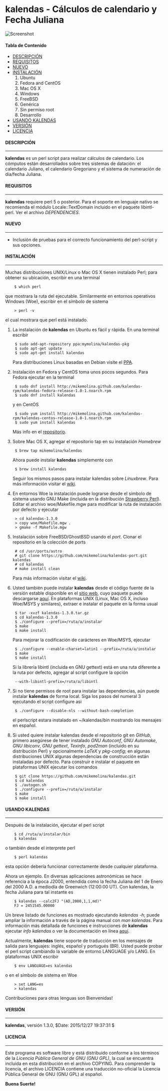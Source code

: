 kalendas - Cálculos de calendario y Fecha Juliana
=================================================

![Screenshot](https://github.com/mikemolina/kalendas/wiki/images/01_gterm.png)

#### Tabla de Contenido
* [DESCRIPCIÓN](#descripcion)
* [REQUISITOS](#requisitos)
* [NUEVO](#nuevo)
* [INSTALACIÓN](#instalacion)
  1. Ubuntu
  2. Fedora and CentOS
  3. Mac OS X
  4. Windows
  5. FreeBSD
  6. Genérica
  7. Sin permiso root
  8. Desarrollo
* [USANDO KALENDAS](#usando-kalendas)
* [VERSIÓN](#version)
* [LICENCIA](#licencia)

#### DESCRIPCIÓN
----------------
**kalendas** es un perl script para realizar cálculos de calendario.
Los cómputos están desarrollados sobre tres sistemas de datación:
el calendario Juliano, el calendario Gregoriano y el sistema de
numeración de día/fecha Juliana.

#### REQUISITOS
---------------
**kalendas** requiere perl 5 o posterior. Para el soporte en lenguaje
nativo se recomienda el módulo Locale::TextDomain incluido en el
paquete libintl-perl. Ver el archivo *DEPENDENCIES*.

#### NUEVO
----------
* Inclusión de pruebas para el correcto funcionamiento del perl-script
y sus opciones.

#### INSTALACIÓN
----------------
Muchas distribuciones UNIX/Linux o Mac OS X tienen instalado Perl;
para obtener su ubicación, escribir en una terminal

        $ which perl
que mostrara la ruta del ejecutable. Similarmente en entornos
operativos Windows (Woe), escribir en el símbolo de sistema

        > perl -v
el cual mostrara que perl está instalado.

1. La instalación de **kalendas** en Ubuntu es fácil y rápida. En una
terminal escribir

        $ sudo add-apt-repository ppa:mymolina/kalendas-pkg
        $ sudo apt-get update
        $ sudo apt-get install kalendas
	Para distribuciones Linux basadas en Debian visite el [PPA](https://launchpad.net/~mymolina/+archive/ubuntu/kalendas-pkg).

2. Instalación en Fedora y CentOS toma unos pocos segundos. Para
Fedora ejecutar en la terminal

        $ sudo dnf install http://mikemolina.github.com/kalendas-rpm/kalendas-fedora-release-1.0-1.noarch.rpm
        $ sudo dnf install kalendas
	y en CentOS

        $ sudo yum install http://mikemolina.github.com/kalendas-rpm/kalendas-centos-release-1.0-1.noarch.rpm
        $ sudo yum install kalendas
	Más info en el [repositorio](http://mikemolina.github.io/kalendas-rpm/).

3. Sobre Mac OS X, agregar el repositorio tap en su instalación *Homebrew*

        $ brew tap mikemolina/kalendas
	Ahora puede instalar **kalendas** simplemente con

        $ brew install kalendas
	Seguir los mismos pasos para instalar kalendas sobre *Linuxbrew*. Para más información visitar el
[wiki](https://github.com/mikemolina/kalendas/wiki/kalendas-on-homebrew).

4. En entornos Woe la instalación puede lograrse desde
el símbolo de sistema usando GNU Make (incluida en la distribución
[Strawberry Perl](http://strawberryperl.com)). Editar el archivo
woe/Makefile.mgw para modificar la ruta de instalación por defecto
y ejecutar

        > cd kalendas-1.3.0
        > copy woe/Makefile.mgw .
        > gmake -f Makefile.mgw

5. Instalación sobre FreeBSD/GhostBSD usando el *port*. Clonar el
repositorio en la colección de ports

        # cd /usr/ports/astro
        # git clone https://github.com/mikemolina/kalendas-port.git kalendas
        # cd kalendas
        # make install clean
	Para más información visitar el [wiki](https://github.com/mikemolina/kalendas/wiki/kalendas-port).

6. Usted también puede instalar **kalendas** desde el código fuente de
la versión estable disponible en el [sitio web](http://mikemolina.github.io/kalendas-home),
cuyo paquete puede descargarse [aquí](https://launchpad.net/kalendas/trunk/1.3.0/+download/kalendas-1.3.0.tar.gz).
En plataformas UNIX (Linux, Mac OS X, incluso Woe/MSYS y similares),
extraer e instalar el paquete en la forma usual

        $ tar -xvzf kalendas-1.3.0.tar.gz
        $ cd kalendas-1.3.0
        $ ./configure --prefix=/ruta/a/instalar
        $ make
        $ make install
	Para mejorar la codificación de carácteres en Woe/MSYS, ejecutar

        $ ./configure --enable-charset=latin1 --prefix=/ruta/a/instalar
        $ make
        $ make install
	Si la librería libintl (incluida en GNU gettext) está en una ruta
diferente a la ruta por defecto, agregar al script configure la
opción

        --with-libintl-prefix=/ruta/a/libintl

7. Si no tiene permisos de root para instalar las dependencias, aún
puede instalar **kalendas** de forma local. Siga los pasos del numeral
3 ejecutando el script configure asi

        $ ./configure --disable-nls --without-bash-completion
	el perlscript estara instalado en ~/kalendas/bin mostrando los mensajes
en español.

8. Si usted quiere instalar kalendas desde el repositorio git en *GitHub*,
primero asegúrese de tener instalado *GNU Autoconf*, *GNU Automake*,
*GNU libiconv*, *GNU gettext*, *Texinfo*, *pod2man* (incluido en su
distribución Perl) y opcionalmente *LaTeX* y *pkg-config*; en algunas
distribuciones UNIX algunas dependencias de construcción están instaladas
por defecto. Para construir e instalar el paquete en plataformas UNIX
ejecutar los comandos

        $ git clone https://github.com/mikemolina/kalendas.git
        $ cd kalendas
        $ ./autogen.sh
        $ ./configure --prefix=/ruta/a/instalar
        $ make
        $ make install

#### USANDO KALENDAS
--------------------
Después de la instalación, ejecutar el perl script

        $ cd /ruta/a/instalar/bin
        $ kalendas
o también desde el interprete perl

        $ perl kalendas
esta opción debería funcionar correctamente desde cualquier plataforma.

Ahora un ejemplo. En diversas aplicaciones astronómicas se hace
referencia a la época J2000, entendida como la fecha Juliana del 1
de Enero del 2000 A.D. a mediodía de Greenwich (12:00:00 UT). Con
kalendas, la fecha Juliana para tal instante es

        $ kalendas --calc2FJ "(AD,2000,1,1,md)"
        FJ = 2451545.00000
Un breve listado de funciones es mostrado ejecutando *kalendas -h*; puede
ampliar la información a través de la página manual con *man kalendas*.
Para información más detallada de funciones e instrucciones de **kalendas**
ejecutar *info kalendas* o ver la documentación en línea [aquí](https://launchpad.net/kalendas/trunk/1.3.0/+download/kalendas-doc.pdf).

Actualmente, **kalendas** tiene soporte de traducción en los mensajes de
salida para lenguajes: inglés, español y portugués (BR). Usted puede probar
el perl script cambiando la variable de entorno LANGUAGE y/o LANG. En
plataformas UNIX escribir

        $ env LANGUAGE=es kalendas
o en el símbolo de sistema en Woe

        > set LANG=es
        > kalendas
Contribuciones para otras lenguas son Bienvenidas!

#### VERSIÓN
------------
**kalendas**, versión 1.3.0, $Date: 2015/12/27 19:37:31 $

#### LICENCIA
-------------
Este programa es software libre y está distribuido conforme a los
términos de la *Licencia Pública General de GNU (GNU GPL)*, la cual
se encuentra incluida en esta distribución en el archivo COPYING.
Para comprender la licencia, el archivo LICENCIA contiene una
traducción no-oficial la Licencia Pública General de GNU (GNU GPL)
al español.

**Buena Suerte!**
